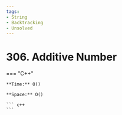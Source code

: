 ```yaml
---
tags:
- String
- Backtracking
- Unsolved
---
```



# 306. Additive Number

=== "C++"

    **Time:** O()

    **Space:** O()

    ``` c++
    ```